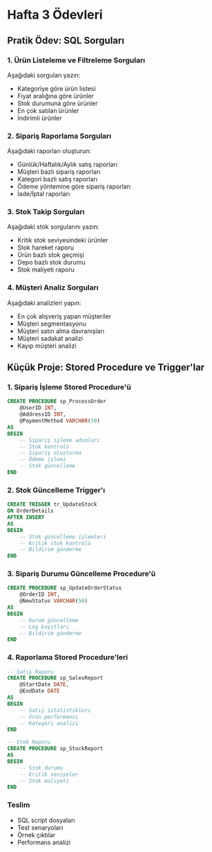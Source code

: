# Hafta 3 Ödevleri

## Pratik Ödev: SQL Sorguları

### 1. Ürün Listeleme ve Filtreleme Sorguları
Aşağıdaki sorguları yazın:
- Kategoriye göre ürün listesi
- Fiyat aralığına göre ürünler
- Stok durumuna göre ürünler
- En çok satılan ürünler
- İndirimli ürünler

### 2. Sipariş Raporlama Sorguları
Aşağıdaki raporları oluşturun:
- Günlük/Haftalık/Aylık satış raporları
- Müşteri bazlı sipariş raporları
- Kategori bazlı satış raporları
- Ödeme yöntemine göre sipariş raporları
- İade/İptal raporları

### 3. Stok Takip Sorguları
Aşağıdaki stok sorgularını yazın:
- Kritik stok seviyesindeki ürünler
- Stok hareket raporu
- Ürün bazlı stok geçmişi
- Depo bazlı stok durumu
- Stok maliyeti raporu

### 4. Müşteri Analiz Sorguları
Aşağıdaki analizleri yapın:
- En çok alışveriş yapan müşteriler
- Müşteri segmentasyonu
- Müşteri satın alma davranışları
- Müşteri sadakat analizi
- Kayıp müşteri analizi

## Küçük Proje: Stored Procedure ve Trigger'lar

### 1. Sipariş İşleme Stored Procedure'ü
```sql
CREATE PROCEDURE sp_ProcessOrder
    @UserID INT,
    @AddressID INT,
    @PaymentMethod VARCHAR(50)
AS
BEGIN
    -- Sipariş işleme adımları
    -- Stok kontrolü
    -- Sipariş oluşturma
    -- Ödeme işlemi
    -- Stok güncelleme
END
```

### 2. Stok Güncelleme Trigger'ı
```sql
CREATE TRIGGER tr_UpdateStock
ON OrderDetails
AFTER INSERT
AS
BEGIN
    -- Stok güncelleme işlemleri
    -- Kritik stok kontrolü
    -- Bildirim gönderme
END
```

### 3. Sipariş Durumu Güncelleme Procedure'ü
```sql
CREATE PROCEDURE sp_UpdateOrderStatus
    @OrderID INT,
    @NewStatus VARCHAR(50)
AS
BEGIN
    -- Durum güncelleme
    -- Log kayıtları
    -- Bildirim gönderme
END
```

### 4. Raporlama Stored Procedure'leri
```sql
-- Satış Raporu
CREATE PROCEDURE sp_SalesReport
    @StartDate DATE,
    @EndDate DATE
AS
BEGIN
    -- Satış istatistikleri
    -- Ürün performansı
    -- Kategori analizi
END

-- Stok Raporu
CREATE PROCEDURE sp_StockReport
AS
BEGIN
    -- Stok durumu
    -- Kritik seviyeler
    -- Stok maliyeti
END
```

### Teslim
- SQL script dosyaları
- Test senaryoları
- Örnek çıktılar
- Performans analizi 